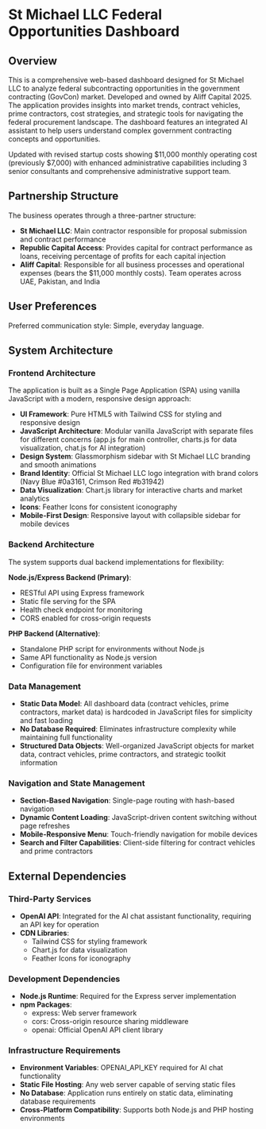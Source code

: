 # St Michael LLC Federal Opportunities Dashboard

## Overview

This is a comprehensive web-based dashboard designed for St Michael LLC to analyze federal subcontracting opportunities in the government contracting (GovCon) market. Developed and owned by Aliff Capital 2025. The application provides insights into market trends, contract vehicles, prime contractors, cost strategies, and strategic tools for navigating the federal procurement landscape. The dashboard features an integrated AI assistant to help users understand complex government contracting concepts and opportunities.

Updated with revised startup costs showing $11,000 monthly operating cost (previously $7,000) with enhanced administrative capabilities including 3 senior consultants and comprehensive administrative support team.

## Partnership Structure

The business operates through a three-partner structure:
- **St Michael LLC**: Main contractor responsible for proposal submission and contract performance
- **Republic Capital Access**: Provides capital for contract performance as loans, receiving percentage of profits for each capital injection
- **Aliff Capital**: Responsible for all business processes and operational expenses (bears the $11,000 monthly costs). Team operates across UAE, Pakistan, and India

## User Preferences

Preferred communication style: Simple, everyday language.

## System Architecture

### Frontend Architecture
The application is built as a Single Page Application (SPA) using vanilla JavaScript with a modern, responsive design approach:

- **UI Framework**: Pure HTML5 with Tailwind CSS for styling and responsive design
- **JavaScript Architecture**: Modular vanilla JavaScript with separate files for different concerns (app.js for main controller, charts.js for data visualization, chat.js for AI integration)
- **Design System**: Glassmorphism sidebar with St Michael LLC branding and smooth animations
- **Brand Identity**: Official St Michael LLC logo integration with brand colors (Navy Blue #0a3161, Crimson Red #b31942)
- **Data Visualization**: Chart.js library for interactive charts and market analytics
- **Icons**: Feather Icons for consistent iconography
- **Mobile-First Design**: Responsive layout with collapsible sidebar for mobile devices

### Backend Architecture
The system supports dual backend implementations for flexibility:

**Node.js/Express Backend (Primary)**:
- RESTful API using Express framework
- Static file serving for the SPA
- Health check endpoint for monitoring
- CORS enabled for cross-origin requests

**PHP Backend (Alternative)**:
- Standalone PHP script for environments without Node.js
- Same API functionality as Node.js version
- Configuration file for environment variables

### Data Management
- **Static Data Model**: All dashboard data (contract vehicles, prime contractors, market data) is hardcoded in JavaScript files for simplicity and fast loading
- **No Database Required**: Eliminates infrastructure complexity while maintaining full functionality
- **Structured Data Objects**: Well-organized JavaScript objects for market data, contract vehicles, prime contractors, and strategic toolkit information

### Navigation and State Management
- **Section-Based Navigation**: Single-page routing with hash-based navigation
- **Dynamic Content Loading**: JavaScript-driven content switching without page refreshes
- **Mobile-Responsive Menu**: Touch-friendly navigation for mobile devices
- **Search and Filter Capabilities**: Client-side filtering for contract vehicles and prime contractors

## External Dependencies

### Third-Party Services
- **OpenAI API**: Integrated for the AI chat assistant functionality, requiring an API key for operation
- **CDN Libraries**: 
  - Tailwind CSS for styling framework
  - Chart.js for data visualization
  - Feather Icons for iconography

### Development Dependencies
- **Node.js Runtime**: Required for the Express server implementation
- **npm Packages**:
  - express: Web server framework
  - cors: Cross-origin resource sharing middleware
  - openai: Official OpenAI API client library

### Infrastructure Requirements
- **Environment Variables**: OPENAI_API_KEY required for AI chat functionality
- **Static File Hosting**: Any web server capable of serving static files
- **No Database**: Application runs entirely on static data, eliminating database requirements
- **Cross-Platform Compatibility**: Supports both Node.js and PHP hosting environments